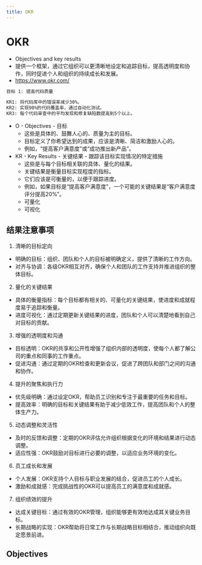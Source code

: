 ```yaml
---
title: OKR
---
```


# OKR

- Objectives and key results
- 提供一个框架，通过它组织可以更清晰地设定和追踪目标，提高透明度和协作，同时促进个人和组织的持续成长和发展。
- https://www.okr.com/

```txt
目标 1: 提高代码质量

KR1: 将代码库中的错误率减少30%。
KR2: 实现90%的代码覆盖率，通过自动化测试。
KR3: 每个代码审查中的平均发现和修复缺陷数提高到5个以上。
```

- O - Objectives - 目标
  - 这些是具体的、鼓舞人心的、质量为主的目标。
  - 目标定义了你希望达到的成果，应该是清晰、简洁和激励人心的。
  - 例如，“提高客户满意度”或“成功推出新产品”。
- KR - Key Results - 关键结果 - 跟踪该目标实现情况的特定措施
  - 这些是与每个目标相关联的具体、量化的结果。
  - 关键结果是衡量目标实现程度的指标。
  - 它们应该是可衡量的，以便于跟踪进度。
  - 例如，如果目标是“提高客户满意度”，一个可能的关键结果是“客户满意度评分提高20%”。
  - 可量化
  - 可视化

## 结果注意事项

1. 清晰的目标定向

- 明确的目标：组织、团队和个人的目标被明确定义，提供了清晰的工作方向。
- 对齐与协调：各级OKR相互对齐，确保个人和团队的工作支持并推进组织的整体目标。

2. 量化的关键结果

- 具体的衡量指标：每个目标都有相关的、可量化的关键结果，使进度和成就程度易于追踪和衡量。
- 进度可视化：通过定期更新关键结果的进度，团队和个人可以清楚地看到自己对目标的贡献。

3. 增强的透明度和沟通

- 目标透明：OKR的共享和公开性增强了组织内部的透明度，使每个人都了解公司的重点和同事的工作重点。
- 促进沟通：通过定期的OKR检查和更新会议，促进了跨团队和部门之间的沟通和协作。

4. 提升的聚焦和执行力

- 优先级明确：通过设定OKR，帮助员工识别和专注于最重要的任务和目标。
- 提高效率：明确的目标和关键结果有助于减少低效工作，提高团队和个人的整体生产力。

5. 动态调整和灵活性

- 及时的反馈和调整：定期的OKR评估允许组织根据变化的环境和结果进行动态调整。
- 适应性强：OKR鼓励对目标进行必要的调整，以适应业务环境的变化。

6. 员工成长和发展

- 个人发展：OKR支持个人目标与职业发展的结合，促进员工的个人成长。
- 激励和成就感：完成挑战性的OKR可以提高员工的满意度和成就感。

7. 组织绩效的提升

- 达成关键目标：通过有效的OKR管理，组织能够更有效地达成其关键业务目标。
- 长期战略的实现：OKR帮助将日常工作与长期战略目标相结合，推动组织向既定愿景前进。

## Objectives
